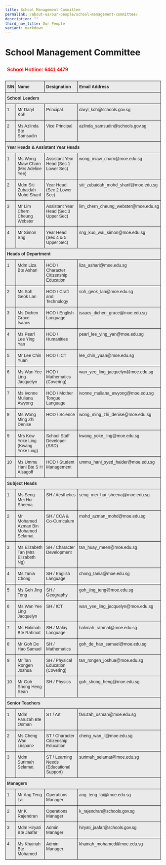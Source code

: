 ```yaml
---
title: School Management Committee
permalink: /about-us/our-people/school-management-committee/
description: ""
third_nav_title: Our People
variant: markdown
---
```

School Management Committee
===========================


<style type="text/css">
.tg  {border-collapse:collapse;border-spacing:0;}
.tg td{border-color:black;border-style:solid;border-width:1px;font-family:Arial, sans-serif;font-size:14px;
  overflow:hidden;padding:10px 5px;word-break:normal;}
.tg th{border-color:black;border-style:solid;border-width:1px;font-family:Arial, sans-serif;font-size:14px;
  font-weight:normal;overflow:hidden;padding:10px 5px;word-break:normal;}
.tg .tg-6uyk{border-color:#ffffff;color:#ff0000;font-size:16px;font-weight:bold;text-align:right;vertical-align:top}
</style>
<table class="tg">
<thead>
  <tr>
    <td class="tg-6uyk">School Hotline: 6441 4479</td>
  </tr>
</thead>
</table>


<style type="text/css">
.tg  {border-collapse:collapse;border-spacing:0;}
.tg td{border-color:black;border-style:solid;border-width:1px;font-family:Arial, sans-serif;font-size:14px;
  overflow:hidden;padding:10px 5px;word-break:normal;}
.tg th{border-color:black;border-style:solid;border-width:1px;font-family:Arial, sans-serif;font-size:14px;
  font-weight:normal;overflow:hidden;padding:10px 5px;word-break:normal;}
.tg .tg-y7qa{background-color:#EAEAEA;color:#222;text-align:left;vertical-align:top}
.tg .tg-laxs{background-color:#EAEAEA;text-align:left;vertical-align:middle}
.tg .tg-rj1p{background-color:#EAEAEA;color:#222;font-weight:bold;text-align:left;vertical-align:top}
</style>
<table class="tg">
<thead>
  <tr>
    <th class="tg-rj1p"><span style="color:#222">S/N</span></th>
    <th class="tg-rj1p"><span style="color:#222">Name</span></th>
    <th class="tg-rj1p"><span style="color:#222">Designation</span></th>
    <th class="tg-rj1p"><span style="color:#222">Email Address</span></th>
  </tr>
</thead>
<tbody>
  <tr>
    <td class="tg-rj1p" colspan="4"><span style="color:#222">School Leaders</span></td>
  </tr>
  <tr>
    <td class="tg-y7qa"><span style="color:#222">1</span></td>
    <td class="tg-y7qa"><span style="color:#222">Mr Daryl Koh</span></td>
    <td class="tg-y7qa"><span style="color:#222">Principal</span></td>
    <td class="tg-y7qa"><span style="color:#222">daryl_koh@schools.gov.sg</span></td>
  </tr>
  <tr>
    <td class="tg-y7qa"><span style="color:#222">2</span></td>
    <td class="tg-y7qa"><span style="color:#222">Ms Azlinda Bte Samsudin</span></td>
    <td class="tg-y7qa"><span style="color:#222">Vice Principal</span></td>
    <td class="tg-y7qa"><span style="color:#222">azlinda_samsudin@schools.gov.sg</span></td>
  </tr>
  <tr>
    <td class="tg-rj1p" colspan="4"><span style="color:#222">Year Heads &amp; Assistant Year Heads</span></td>
  </tr>
   <tr>
    <td class="tg-y7qa"><span style="color:#222">1 </span></td>
    <td class="tg-y7qa"><span style="color:#222">Ms Wong Miaw Charn (Mrs Adeline Yee)</span></td>
    <td class="tg-y7qa"><span style="color:#222">Assistant Year Head (Sec 1 Lower Sec)</span></td>
    <td class="tg-y7qa"><span style="color:#222">wong_miaw_charn@moe.edu.sg</span></td>
  </tr><tr>
    <td class="tg-y7qa"><span style="color:#222">2</span></td>
    <td class="tg-y7qa"><span style="color:#222">Mdm Siti Zubaidah Mohd Sharif</span></td>
    <td class="tg-y7qa"><span style="color:#222">Year Head (Sec 2 Lower Sec)</span></td>
    <td class="tg-y7qa"><span style="color:#222">siti_zubaidah_mohd_sharif@moe.edu.sg</span></td>
  </tr>
  <tr>
    <td class="tg-y7qa"><span style="color:#222">3</span></td>
    <td class="tg-y7qa"><span style="color:#222">Mr Lim Chern Cheung Webster</span></td>
    <td class="tg-y7qa"><span style="color:#222">Assistant Year Head (Sec 3 Upper Sec)</span></td>
    <td class="tg-y7qa"><span style="color:#222">lim_chern_cheung_webster@moe.edu.sg</span></td>
  </tr>
  <tr>
    <td class="tg-y7qa"><span style="color:#222">4</span></td>
    <td class="tg-y7qa"><span style="color:#222">Mr Simon Sng</span></td>
    <td class="tg-y7qa"><span style="color:#222">Year Head (Sec 4 &amp; 5 Upper Sec)</span></td>
    <td class="tg-y7qa"><span style="color:#222">sng_kuo_wai_simon@moe.edu.sg</span></td>
  </tr>
 
  <tr>
    <td class="tg-rj1p" colspan="4"><span style="color:#222">Heads of Department</span></td>
  </tr>
  <tr>
    <td class="tg-y7qa"><span style="color:#222">1</span></td>
    <td class="tg-y7qa"><span style="color:#222">Mdm Liza Bte Ashari</span></td>
    <td class="tg-y7qa"><span style="color:#222">HOD / Character Citizenship Education</span></td>
    <td class="tg-y7qa"><span style="color:#222">liza_ashari@moe.edu.sg</span></td>
  </tr>
  <tr>
    <td class="tg-y7qa"><span style="color:#222">2</span></td>
    <td class="tg-y7qa"><span style="color:#222">Ms Soh Geok Lan</span></td>
    <td class="tg-y7qa"><span style="color:#222">HOD / Craft and Technology</span></td>
    <td class="tg-y7qa"><span style="color:#222">soh_geok_lan@moe.edu.sg</span></td>
  </tr>
  <tr>
    <td class="tg-y7qa"><span style="color:#222">3</span></td>
    <td class="tg-y7qa"><span style="color:#222">Ms Dichen Grace Isaacs</span></td>
    <td class="tg-y7qa"><span style="color:#222">HOD / English Language</span></td>
    <td class="tg-y7qa"><span style="color:#222">isaacs_dichen_grace@moe.edu.sg</span></td>
  </tr>
  <tr>
    <td class="tg-y7qa"><span style="color:#222">4</span></td>
    <td class="tg-y7qa"><span style="color:#222">Ms Pearl Lee Ying Yan</span></td>
    <td class="tg-y7qa"><span style="color:#222">HOD / Humanities</span></td>
    <td class="tg-y7qa"><span style="color:#222">pearl_lee_ying_yan@moe.edu.sg</span></td>
  </tr>
  <tr>
    <td class="tg-y7qa"><span style="color:#222">5</span></td>
    <td class="tg-y7qa"><span style="color:#222">Mr Lee Chin Yuan</span></td>
    <td class="tg-y7qa"><span style="color:#222">HOD / ICT</span></td>
    <td class="tg-y7qa"><span style="color:#222">lee_chin_yuan@moe.edu.sg</span></td>
  </tr>
  <tr>
    <td class="tg-y7qa"><span style="color:#222">6</span></td>
    <td class="tg-y7qa"><span style="color:#222">Ms Wan Yee Ling Jacquelyn</span></td>
    <td class="tg-y7qa"><span style="color:#222">HOD / Mathematics (Covering)</span></td>
    <td class="tg-y7qa"><span style="color:#222">wan_yee_ling_jacquelyn@moe.edu.sg</span></td>
  </tr>
   <tr>
    <td class="tg-y7qa"><span style="color:#222">7</span></td>
    <td class="tg-y7qa"><span style="color:#222">Ms Ivonne Muliana Awyong</span></td>
    <td class="tg-y7qa"><span style="color:#222">HOD / Mother Tongue Language</span></td>
    <td class="tg-y7qa"><span style="color:#222">ivonne_muliana_awyong@moe.edu.sg</span></td>
  </tr>
	<tr>
    <td class="tg-y7qa"><span style="color:#222">8</span></td>
    <td class="tg-y7qa"><span style="color:#222">Ms Wong Ming Zhi Denise</span></td>
    <td class="tg-y7qa"><span style="color:#222">HOD / Science</span></td>
    <td class="tg-y7qa"><span style="color:#222">wong_ming_zhi_denise@moe.edu.sg</span></td>
  </tr>
  <tr>
    <td class="tg-y7qa"><span style="color:#222">9</span></td>
    <td class="tg-y7qa"><span style="color:#222">Mrs Kow Yoke Ling (Kwang Yoke Ling)</span></td>
    <td class="tg-y7qa"><span style="color:#222">School Staff Developer (SSD)</span></td>
    <td class="tg-y7qa"><span style="color:#222">kwang_yoke_ling@moe.edu.sg</span></td>
  </tr>
  <tr>
    <td class="tg-y7qa"><span style="color:#222">10</span></td>
    <td class="tg-y7qa"><span style="color:#222">Ms Ummu Hani Bte S H Alsagoff</span></td>
    <td class="tg-y7qa"><span style="color:#222">HOD / Student Management</span></td>
    <td class="tg-y7qa"><span style="color:#222">ummu_hani_syed_haider@moe.edu.sg</span></td>
  </tr>
  <tr>
    <td class="tg-rj1p" colspan="4"><span style="color:#222">Subject Heads</span></td>
  </tr>
  <tr>
    <td class="tg-y7qa"><span style="color:#222">1</span></td>
    <td class="tg-y7qa"><span style="color:#222">Ms Seng Mei Hui Sheena</span></td>
    <td class="tg-y7qa"><span style="color:#222">SH / Aesthetics</span></td>
    <td class="tg-y7qa"><span style="color:#222">seng_mei_hui_sheena@moe.edu.sg</span></td>
  </tr>
  <tr>
    <td class="tg-y7qa"><span style="color:#222">2</span></td>
    <td class="tg-y7qa"><span style="color:#222">Mr Mohamed Azman Bin Mohamed Selamat</span></td>
    <td class="tg-y7qa"><span style="color:#222">SH / CCA &amp; Co-Curriculum</span></td>
    <td class="tg-y7qa"><span style="color:#222">mohd_azman_mohd@moe.edu.sg</span></td>
  </tr>
  <tr>
    <td class="tg-y7qa"><span style="color:#222">3</span></td>
    <td class="tg-y7qa"><span style="color:#222">Ms Elizabeth Tan (Mrs Elizabeth Ng)</span></td>
    <td class="tg-y7qa"><span style="color:#222">SH / Character Development</span></td>
    <td class="tg-y7qa"><span style="color:#222">tan_huay_meen@moe.edu.sg</span></td>
  </tr>
  <tr>
    <td class="tg-y7qa"><span style="color:#222">4</span></td>
    <td class="tg-y7qa"><span style="color:#222">Ms Tania Chong</span></td>
    <td class="tg-y7qa"><span style="color:#222">SH / English Language</span></td>
    <td class="tg-y7qa"><span style="color:#222">chong_tania@moe.edu.sg</span></td>
  </tr>
  <tr>
    <td class="tg-y7qa"><span style="color:#222">5</span></td>
    <td class="tg-y7qa"><span style="color:#222">Ms Goh Jing Teng</span></td>
    <td class="tg-y7qa"><span style="color:#222">SH / Geography</span></td>
    <td class="tg-y7qa"><span style="color:#222">goh_jing_teng@moe.edu.sg</span></td>
  </tr>
  <tr>
    <td class="tg-y7qa"><span style="color:#222">6</span></td>
    <td class="tg-y7qa"><span style="color:#222">Ms Wan Yee Ling Jacquelyn</span></td>
    <td class="tg-y7qa"><span style="color:#222">SH / ICT</span></td>
    <td class="tg-y7qa"><span style="color:#222">wan_yee_ling_jacquelyn@moe.edu.sg</span></td>
  </tr>
  <tr>
    <td class="tg-y7qa"><span style="color:#222">7</span></td>
    <td class="tg-y7qa"><span style="color:#222">Ms Halimah Bte Rahmat</span></td>
    <td class="tg-y7qa"><span style="color:#222">SH / Malay Language</span></td>
    <td class="tg-y7qa"><span style="color:#222">halimah_rahmat@moe.edu.sg</span></td>
  </tr>
  <tr>
    <td class="tg-y7qa"><span style="color:#222">8</span></td>
    <td class="tg-y7qa"><span style="color:#222">Mr Goh De Hao Samuel</span></td>
    <td class="tg-y7qa"><span style="color:#222">SH / Mathematics</span></td>
    <td class="tg-y7qa"><span style="color:#222">goh_de_hao_samuel@moe.edu.sg</span></td>
  </tr>
   <tr>
    <td class="tg-y7qa"><span style="color:#222">9</span></td>
    <td class="tg-y7qa"><span style="color:#222">Mr Tan Rongen Joshua</span></td>
    <td class="tg-y7qa"><span style="color:#222">SH / Physical Education (Covering) </span></td>
    <td class="tg-y7qa"><span style="color:#222">tan_rongen_joshua@moe.edu.sg</span></td>
  </tr>
	<tr>
    <td class="tg-y7qa"><span style="color:#222">10</span></td>
    <td class="tg-y7qa"><span style="color:#222">Mr Goh Shong Heng Sean</span></td>
    <td class="tg-y7qa"><span style="color:#222">SH / Physics</span></td>
    <td class="tg-y7qa"><span style="color:#222">goh_shong_heng@moe.edu.sg</span></td>
  </tr>
  <tr>
    <td class="tg-rj1p" colspan="4"><span style="color:#222">Senior Teachers</span></td>
  </tr>
  <tr>
    <td class="tg-y7qa"><span style="color:#222">1</span></td>
    <td class="tg-y7qa"><span style="color:#222">Mdm Faruzah Bte Osman </span></td>
    <td class="tg-y7qa"><span style="color:#222">ST / Art </span></td>
    <td class="tg-y7qa"><span style="color:#222">faruzah_osman@moe.edu.sg</span></td>
  </tr>
  <tr>
    <td class="tg-y7qa"><span style="color:#222">2</span></td>
    <td class="tg-y7qa"><span style="color:#222">Ms Cheng Wan Li/span&gt;</span></td>
    <td class="tg-y7qa"><span style="color:#222">ST / Character Citizenship Education</span></td>
    <td class="tg-y7qa"><span style="color:#222">cheng_wan_li@moe.edu.sg</span></td>
  </tr>
  <tr>
    <td class="tg-y7qa" rowspan="2"><span style="color:#222">3</span></td>
    <td class="tg-y7qa" rowspan="2"><span style="color:#222">Mdm Surimah Selamat</span></td>
    <td class="tg-y7qa"><span style="color:#222">ST / Learning Needs <br> (Educational Support)</span></td>
    <td class="tg-y7qa" rowspan="2"><span style="color:#222">surimah_selamat@moe.edu.sg</span></td>
  </tr>
  <tr>
  </tr><tr>
    <td class="tg-rj1p" colspan="4"><span style="color:#222">Managers</span></td>
  </tr>
  <tr>
    <td class="tg-y7qa"><span style="color:#222">1</span></td>
    <td class="tg-y7qa"><span style="color:#222">Mr Ang Teng Lai</span></td>
    <td class="tg-y7qa"><span style="color:#222">Operations Manager </span></td>
    <td class="tg-y7qa"><span style="color:#222">ang_teng_lai@moe.edu.sg</span></td>
  </tr>
  <tr>
    <td class="tg-y7qa"><span style="color:#222">2</span></td>
    <td class="tg-y7qa"><span style="color:#222">Mr K Rajendran</span></td>
    <td class="tg-y7qa"><span style="color:#222">Operations Manager </span></td>
    <td class="tg-y7qa"><span style="color:#222">k_rajendran@schools.gov.sg</span></td>
  </tr>  <tr>
    <td class="tg-y7qa"><span style="color:#222">3</span></td>
    <td class="tg-y7qa"><span style="color:#222">Mdm Hiryati Bte Jaafar</span></td>
    <td class="tg-y7qa"><span style="color:#222">Admin Manager </span></td>
    <td class="tg-y7qa"><span style="color:#222">hiryati_jaafar@schools.gov.sg</span></td>
  </tr>
  <tr>
    <td class="tg-y7qa"><span style="color:#222">4</span></td>
    <td class="tg-y7qa"><span style="color:#222">Ms Khairiah Bte Mohamed</span></td>
    <td class="tg-y7qa"><span style="color:#222">Admin Manager</span></td>
    <td class="tg-y7qa"><span style="color:#222">khairiah_mohamed@moe.edu.sg</span></td>
  </tr>
</tbody>
</table>